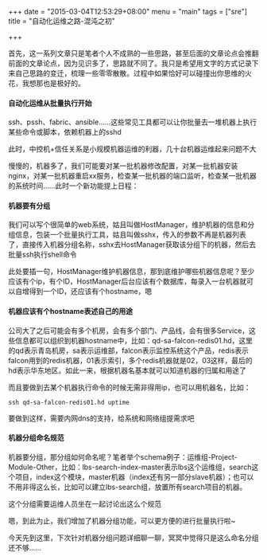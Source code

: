 +++
date = "2015-03-04T12:53:29+08:00"
menu = "main"
tags = ["sre"]
title = "自动化运维之路-混沌之初"

+++

首先，这一系列文章只是笔者个人不成熟的一些思路，甚至后面的文章论点会推翻前面的文章论点，因为见识多了，思路就不同了。我只是希望用文字的方式记录下来自己思路的变迁，梳理一些零零散散。过程中如果恰好可以碰撞出你思维的火花，我想那也是极好的。

#### 自动化运维从批量执行开始
ssh、pssh、fabric、ansible……这些常见工具都可以让你批量去一堆机器上执行某些命令或脚本，依赖机器上的sshd

此时，中控机+信任关系是小规模机器运维的利器，几十台机器运维起来问题不大

慢慢的，机器多了，我们可能要对某一批机器修改配置，对某一批机器安装nginx，对某一批机器重启xx服务，检查某一批机器的端口监听，检查某一批机器的系统时间……此时一个新功能提上日程：

#### 机器要有分组
我们可以写个很简单的web系统，姑且叫做HostManager，维护机器的信息和分组信息，包装一个批量执行工具，姑且叫做sshx，传入的参数不再是机器列表了，直接传入机器分组名称，sshx去HostManager获取该分组下的机器，然后去批量ssh执行shell命令

此处要插一句，HostManager维护机器信息，那到底维护哪些机器信息呢？至少应该有个ip，有个ID，HostManager后台应该有个数据库，每录入一台机器就可以自增得到一个ID，还应该有个hostname，嗯

#### 机器应该有个hostname表述自己的用途
公司大了之后可能会有多个机房，会有多个部门、产品线，会有很多Service，这些信息都可以组织到机器hostname中，比如：qd-sa-falcon-redis01.hd，这里的qd表示青岛机房，sa表示运维部，falcon表示监控系统这个产品，redis表示falcon用到的redis机器，01表示索引，多个redis机器就是02，03这样，最后的hd表示华东地区。如此一来，根据机器名基本就可以知道机器的归属和用途了

而且要做到去某个机器执行命令的时候无需非得用ip，也可以用机器名，比如：

```
ssh qd-sa-falcon-redis01.hd uptime
```

要做到这样，需要内网dns的支持，给系统和网络组提需求吧

#### 机器分组命名规范

机器要分组，那分组如何命名呢？笔者举个schema例子：运维组-Project-Module-Other，比如：lbs-search-index-master表示lbs这个运维组，search这个项目，index这个模块，master机器（index还有另一部分slave机器）；也可以不用非得这么长，比如可以建立lbs-search组，放置所有search项目的机器。

这个分组需要运维人员坐在一起讨论出这么个规范

嗯，到此为止，我们增加了机器分组功能，可以更方便的进行批量执行啦~

今天先到这里，下次针对机器分组问题详细聊一聊，冥冥中觉得只是这么命名分组还不够……
